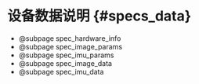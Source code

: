 # 设备数据说明 {#specs_data}

* @subpage spec_hardware_info
* @subpage spec_image_params
* @subpage spec_imu_params
* @subpage spec_image_data
* @subpage spec_imu_data
